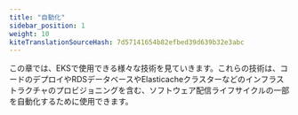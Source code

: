 ```yaml
---
title: "自動化"
sidebar_position: 1
weight: 10
kiteTranslationSourceHash: 7d57141654b82efbed39d639b32e3abc
---
```


この章では、EKSで使用できる様々な技術を見ていきます。これらの技術は、コードのデプロイやRDSデータベースやElasticacheクラスターなどのインフラストラクチャのプロビジョニングを含む、ソフトウェア配信ライフサイクルの一部を自動化するために使用できます。

